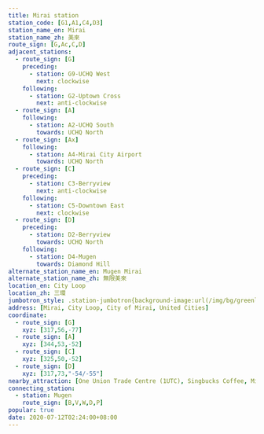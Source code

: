 ```yaml
---
title: Mirai station
station_code: [G1,A1,C4,D3]
station_name_en: Mirai
station_name_zh: 美來
route_sign: [G,Ac,C,D]
adjacent_stations:
  - route_sign: [G]
    preceding:
      - station: G9-UCHQ West
        next: clockwise
    following:
      - station: G2-Uptown Cross
        next: anti-clockwise
  - route_sign: [A]
    following:
      - station: A2-UCHQ South
        towards: UCHQ North
  - route_sign: [Ax]
    following:
      - station: A4-Mirai City Airport
        towards: UCHQ North
  - route_sign: [C]
    preceding:
      - station: C3-Berryview
        next: anti-clockwise
    following:
      - station: C5-Downtown East
        next: clockwise
  - route_sign: [D]
    preceding:
      - station: D2-Berryview
        towards: UCHQ North
    following:
      - station: D4-Mugen
        towards: Diamond Hill
alternate_station_name_en: Mugen Mirai
alternate_station_name_zh: 無限美來
location_en: City Loop
location_zh: 三環
jumbotron_style: .station-jumbotron{background-image:url(/img/bg/greenline.png),url(/img/bg/airportline.png),url(/img/bg/airportexpress.png),url(/img/bg/cityloopline.png),url(/img/bg/diamondline.png);background-repeat:no-repeat;background-size:100% 10px,50% 10px,50% 10px,100% 10px,100% 10px;background-position:0 70px,right 100px,right 130px,0 160px,0 190px}
address: [Mirai, City Loop, City of Mirai, United Cities]
coordinate:
  - route_sign: [G]
    xyz: [317,56,-77]
  - route_sign: [A]
    xyz: [344,53,-52]
  - route_sign: [C]
    xyz: [325,50,-52]
  - route_sign: [D]
    xyz: [317,73,"-54/-55"]
nearby_attraction: [One Union Trade Centre (1UTC), Singbucks Coffee, Mirai Tower, Central Clock Tower, Fhoenix Hill Aviary]
connecting_station:
  - station: Mugen
    route_sign: [B,V,W,D,P]
popular: true
date: 2020-07-12T02:24:00+08:00
---
```



